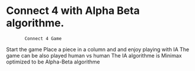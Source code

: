 # Connect 4 with Alpha Beta algorithme. 
           Connect 4 Game 
Start the game 
Place a piece in a column and and enjoy playing with IA
The game can be also played human vs human 
The IA algorithme is Minimax optimized to be Alpha-Beta algorithme

